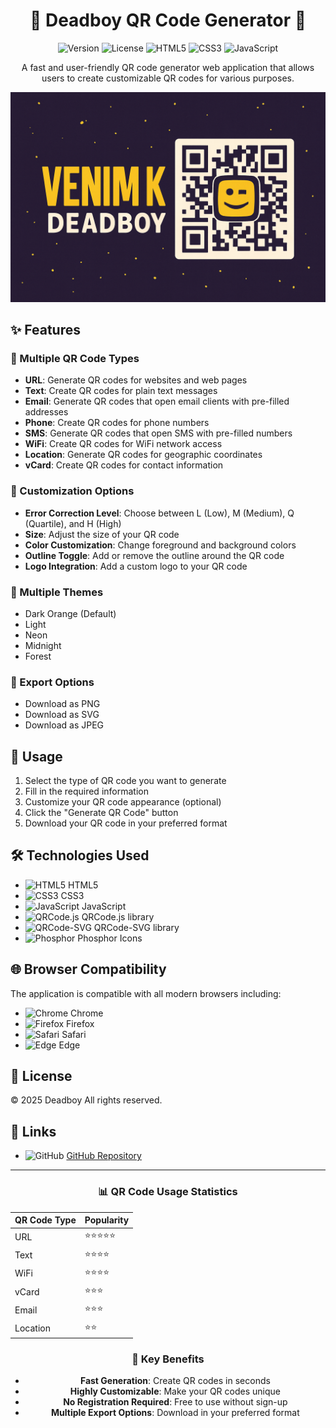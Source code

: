 <div align="center">

# 🔳 Deadboy QR Code Generator 🔲

<img src="https://img.shields.io/badge/version-1.0.0-blue.svg" alt="Version"> <img src="https://img.shields.io/badge/license-Custom-green.svg" alt="License"> <img src="https://img.shields.io/badge/HTML5-E34F26?style=flat&logo=html5&logoColor=white" alt="HTML5"> <img src="https://img.shields.io/badge/CSS3-1572B6?style=flat&logo=css3&logoColor=white" alt="CSS3"> <img src="https://img.shields.io/badge/JavaScript-F7DF1E?style=flat&logo=javascript&logoColor=black" alt="JavaScript">

A fast and user-friendly QR code generator web application that allows users to create customizable QR codes for various purposes.

![Deadboy QR Code Generator](./QrCodeGenerator.png)

</div>

## ✨ Features

### 📱 Multiple QR Code Types
- **URL**: Generate QR codes for websites and web pages
- **Text**: Create QR codes for plain text messages
- **Email**: Generate QR codes that open email clients with pre-filled addresses
- **Phone**: Create QR codes for phone numbers
- **SMS**: Generate QR codes that open SMS with pre-filled numbers
- **WiFi**: Create QR codes for WiFi network access
- **Location**: Generate QR codes for geographic coordinates
- **vCard**: Create QR codes for contact information

### 🎨 Customization Options
- **Error Correction Level**: Choose between L (Low), M (Medium), Q (Quartile), and H (High)
- **Size**: Adjust the size of your QR code
- **Color Customization**: Change foreground and background colors
- **Outline Toggle**: Add or remove the outline around the QR code
- **Logo Integration**: Add a custom logo to your QR code

### 🌈 Multiple Themes
- Dark Orange (Default)
- Light
- Neon
- Midnight
- Forest

### 💾 Export Options
- Download as PNG
- Download as SVG
- Download as JPEG

## 🚀 Usage

1. Select the type of QR code you want to generate
2. Fill in the required information
3. Customize your QR code appearance (optional)
4. Click the "Generate QR Code" button
5. Download your QR code in your preferred format

## 🛠️ Technologies Used

- <img src="https://img.shields.io/badge/HTML5-E34F26?style=flat&logo=html5&logoColor=white" alt="HTML5"> HTML5
- <img src="https://img.shields.io/badge/CSS3-1572B6?style=flat&logo=css3&logoColor=white" alt="CSS3"> CSS3
- <img src="https://img.shields.io/badge/JavaScript-F7DF1E?style=flat&logo=javascript&logoColor=black" alt="JavaScript"> JavaScript
- <img src="https://img.shields.io/badge/QRCode.js-000000?style=flat" alt="QRCode.js"> QRCode.js library
- <img src="https://img.shields.io/badge/QRCode--SVG-000000?style=flat" alt="QRCode-SVG"> QRCode-SVG library
- <img src="https://img.shields.io/badge/Phosphor-3D3D3D?style=flat" alt="Phosphor"> Phosphor Icons

## 🌐 Browser Compatibility

The application is compatible with all modern browsers including:
- <img src="https://img.shields.io/badge/Google_Chrome-4285F4?style=flat&logo=GoogleChrome&logoColor=white" alt="Chrome"> Chrome
- <img src="https://img.shields.io/badge/Firefox-FF7139?style=flat&logo=Firefox&logoColor=white" alt="Firefox"> Firefox
- <img src="https://img.shields.io/badge/Safari-000000?style=flat&logo=Safari&logoColor=white" alt="Safari"> Safari
- <img src="https://img.shields.io/badge/Edge-0078D7?style=flat&logo=Microsoft-edge&logoColor=white" alt="Edge"> Edge

## 📄 License

© 2025 Deadboy All rights reserved.

## 🔗 Links

- <img src="https://img.shields.io/badge/GitHub-181717?style=flat&logo=github&logoColor=white" alt="GitHub"> [GitHub Repository](https://github.com/venimk/QR-code-generator)

---

<div align="center">

### 📊 QR Code Usage Statistics

| QR Code Type | Popularity |
|-------------|------------|
| URL | ⭐⭐⭐⭐⭐ |
| Text | ⭐⭐⭐⭐ |
| WiFi | ⭐⭐⭐⭐ |
| vCard | ⭐⭐⭐ |
| Email | ⭐⭐⭐ |
| Location | ⭐⭐ |

### 🎯 Key Benefits

- **Fast Generation**: Create QR codes in seconds
- **Highly Customizable**: Make your QR codes unique
- **No Registration Required**: Free to use without sign-up
- **Multiple Export Options**: Download in your preferred format

</div>
